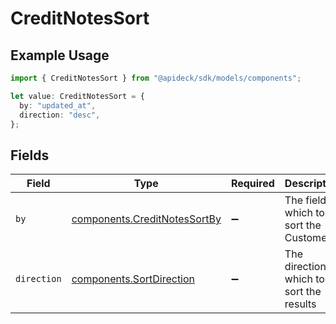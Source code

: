 # CreditNotesSort

## Example Usage

```typescript
import { CreditNotesSort } from "@apideck/sdk/models/components";

let value: CreditNotesSort = {
  by: "updated_at",
  direction: "desc",
};
```

## Fields

| Field                                                                        | Type                                                                         | Required                                                                     | Description                                                                  | Example                                                                      |
| ---------------------------------------------------------------------------- | ---------------------------------------------------------------------------- | ---------------------------------------------------------------------------- | ---------------------------------------------------------------------------- | ---------------------------------------------------------------------------- |
| `by`                                                                         | [components.CreditNotesSortBy](../../models/components/creditnotessortby.md) | :heavy_minus_sign:                                                           | The field on which to sort the Customers                                     | updated_at                                                                   |
| `direction`                                                                  | [components.SortDirection](../../models/components/sortdirection.md)         | :heavy_minus_sign:                                                           | The direction in which to sort the results                                   |                                                                              |